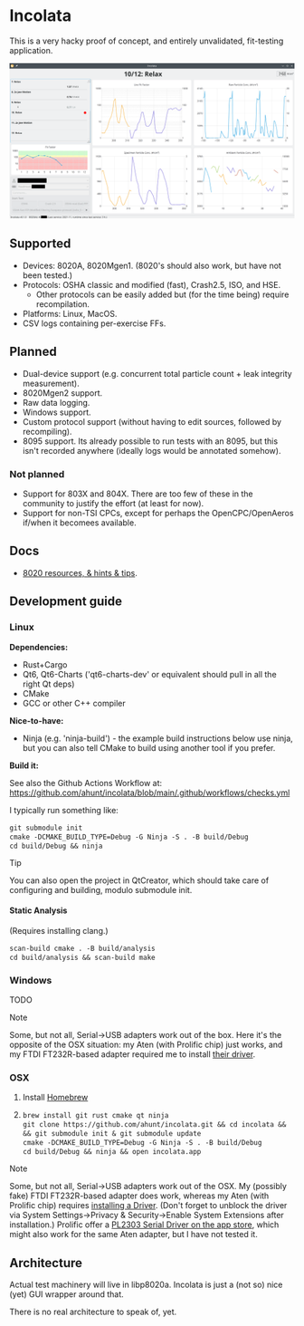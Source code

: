 # Incolata

This is a very hacky proof of concept, and entirely unvalidated, fit-testing
application.

![Main Window, showing a test in progress](/docs/img/screenshot_main_2025_05_03.png?raw=true "Screenshot of the test window")

## Supported

* Devices: 8020A, 8020Mgen1. (8020's should also work, but have not been tested.)
* Protocols: OSHA classic and modified (fast), Crash2.5, ISO, and HSE.
    * Other protocols can be easily added but (for the time being) require
      recompilation.
* Platforms: Linux, MacOS.
* CSV logs containing per-exercise FFs.

## Planned

* Dual-device support (e.g. concurrent total particle count + leak integrity
  measurement).
* 8020Mgen2 support.
* Raw data logging.
* Windows support.
* Custom protocol support (without having to edit sources, followed by
  recompiling).
* 8095 support. Its already possible to run tests with an 8095, but this isn't
  recorded anywhere (ideally logs would be annotated somehow).

### Not planned

* Support for 803X and 804X. There are too few of these in the community to
  justify the effort (at least for now).
* Support for non-TSI CPCs, except for perhaps the OpenCPC/OpenAeros if/when it
  becomees available.

## Docs

* [8020 resources, & hints & tips](docs/8020.md).

## Development guide

### Linux

**Dependencies:**

* Rust+Cargo
* Qt6, Qt6-Charts ('qt6-charts-dev' or equivalent should pull in all the right Qt deps)
* CMake
* GCC or other C++ compiler

**Nice-to-have:**

* Ninja (e.g. 'ninja-build') - the example build instructions below use ninja,
  but you can also tell CMake to build using another tool if you prefer.

**Build it:**

See also the Github Actions Workflow at:
https://github.com/ahunt/incolata/blob/main/.github/workflows/checks.yml

I typically run something like:
```
git submodule init
cmake -DCMAKE_BUILD_TYPE=Debug -G Ninja -S . -B build/Debug
cd build/Debug && ninja
```

> [!TIP]  
> You can also open the project in QtCreator, which should take care of
> configuring and building, modulo submodule init.

#### Static Analysis

(Requires installing clang.)

```
scan-build cmake . -B build/analysis
cd build/analysis && scan-build make
```

### Windows

TODO

> [!NOTE]
> Some, but not all, Serial->USB adapters work out of the box. Here it's the
> opposite of the OSX situation: my Aten (with Prolific chip) just works, and my
> FTDI FT232R-based adapter required me to install [their driver](https://ftdichip.com/drivers/).

### OSX

1. Install [Homebrew](https://brew.sh)

2.
   ```
   brew install git rust cmake qt ninja
   git clone https://github.com/ahunt/incolata.git && cd incolata &&  && git submodule init & git submodule update
   cmake -DCMAKE_BUILD_TYPE=Debug -G Ninja -S . -B build/Debug
   cd build/Debug && ninja && open incolata.app
   ```

> [!NOTE]
> Some, but not all, Serial->USB adapters work out of the OSX. My (possibly
> fake) FTDI FT232R-based adapter does work, whereas my Aten (with Prolific
> chip) requires [installing a Driver](https://www.aten.com/global/en/supportcenter/info/downloads/?action=display_product&pid=575).
> (Don't forget to unblock the driver via System Settings->Privacy &
> Security->Enable System Extensions after installation.) Prolific offer a
> [PL2303 Serial Driver on the app store](https://apps.apple.com/us/app/pl2303-serial/id1624835354?mt=12),
> which might also work for the same Aten adapter, but I have not tested it.

## Architecture

Actual test machinery will live in libp8020a. Incolata is just a (not so) nice
(yet) GUI wrapper around that.

There is no real architecture to speak of, yet.
